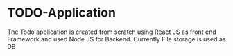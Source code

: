 # TODO-Application
The Todo application is created from scratch using React JS as front end Framework and used Node JS for Backend. Currently File storage is used as DB
